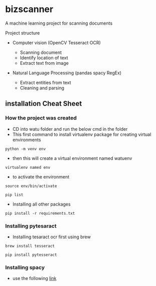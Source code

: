 # bizscanner

A machine learning project for scanning documents

Project structure

- Computer vision (OpenCV Tesseract OCR)

  - Scanning document
  - Identify location of text
  - Extract text from image

- Natural Language Processing (pandas spacy RegEx)
  - Extract entities from text
  - Cleaning and parsing

## installation Cheat Sheet

### How the project was created

- CD into watu folder and run the below cmd in the folder
- This first command to install virtualenv package for creating virtual environments

```
python -m venv env
```

- then this will create a virtual environment named watuenv

```
virtualenv named env
```

- to activate the environment

```
source env/bin/activate
```

```
pip list
```

- Installing all other packages

```
pip install -r requirements.txt
```

### Installing pytesaract

- Installing tesaract ocr first using brew

```
brew install tesseract
```

```
pip install pytesseract
```

### Installing spacy

- use the following [link](https://spacy.io/usage)

